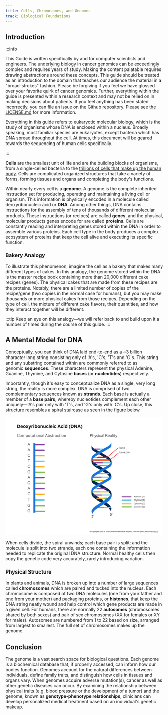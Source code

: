 ```yaml
---
title: Cells, Chromosomes, and Genomes
track: Biological Foundations
---
```


## Introduction

:::info 

This Guide is written specifically by and for computer scientists and
engineers. The underlying biology in cancer genomics can be exceedingly complex
and requires years of study. Making the content palatable requires drawing
abstractions around these concepts. This guide should be treated as an
introduction to the domain that teaches our audience the material in a
"broad-strokes" fashion. Please be forgiving if you feel we have glossed over
your favorite quirk of cancer genomics. Further, everything within the guide is
presented within a research context and may not be relied on in making decisions
about patients. If you feel anything has been stated incorrectly, you can file
an issue on the Github repository. Please see [the LICENSE.md](https://github.com/stjude/learngenomics.dev/blob/main/LICENSE.md)
for more information.

Everything in this guide refers to eukaryotic molecular biology, which is the
study of organisms whose DNA is enclosed within a nucleus. Broadly speaking,
most familiar species are eukaryotes, except bacteria which has DNA spread
throughout the cell. At times, this document will be geared towards the
sequencing of human cells specifically.

:::

**Cells** are the smallest unit of life and are the building blocks of organisms, from a
single-celled bacteria to the [trillions of cells that make up the human
body](https://journals.plos.org/plosbiology/article?id=10.1371/journal.pbio.1002533).
Cells are complicated organized structures that take a variety of forms, forming tissues
and organs and completing the body's functions.

Within nearly every cell is a **genome**. A genome is the complete inherited instruction
set for producing, operating and maintaining a living cell or organism. This information
is physically encoded in a molecule called deoxyribonucleic acid or **DNA**. Among other
things, DNA contains instructions for the assembly of tens of thousands of different
molecular products. These instructions (or recipes) are called **genes**, and the
physical, molecular products genes encode for are called **proteins**. Cells are
constantly reading and interpreting genes stored within the DNA in order to assemble
various proteins. Each cell type in the body produces a complex ecosystem of proteins
that keep the cell alive and executing its specific function.

### Bakery Analogy

To illustrate this phenomenon, imagine the cell as a bakery that makes many different
types of cakes. In this analogy, the genome stored within the DNA is the master recipe
book containing more than 20,000 different cake recipes (genes). The physical cakes that
are made from these recipes are the proteins. Notably, there are a limited number of
copies of the recipe/gene (two copies in the normal case for humans), but you may make
thousands or more physical cakes from those recipes. Depending on the type of cell, the
mixture of different cake flavors, their quantities, and how they interact together will
be different.

:::tip
Keep an eye on this analogy—we will refer back to and build upon it a number of times
during the course of this guide.
:::

## A Mental Model for DNA 

Conceptually, you can think of DNA laid end-to-end as a ~3 billion character long string
consisting only of 'A's, 'C's, 'T's and 'G's. This string and any substring contained
within are commonly referred to as genomic **sequences**. These characters represent the
physical Adenine, Guanine, Thymine, and Cytosine **bases** (or **nucleotides**)
respectively.

Importantly, though it's easy to conceptualize DNA as a single, very long
string, the reality is more complex. DNA is comprised of two complementary sequences
known as **strands**. Each base is actually a member of a **base pairs**, whereby
nucleotides complement each other uniquely—'A's pair only with 'T's, and 'G's only with
'C's. Up close, this structure resembles a spiral staircase as seen in the figure below.

![Figure showing computational model and then physical helix for DNA](../images/1.1-DNA.jpg)

When cells divide, the spiral unwinds; each base pair is split; and the molecule is
split into two strands, each one containing the information needed to replicate the
original DNA structure. Normal healthy cells then copy the genetic code very accurately,
rarely introducing variation.

### Physical Structure

In plants and animals, DNA is broken up into a number of large sequences
called **chromosomes** which are paired and tucked into the nucleus. Each chromosome is
composed of two DNA molecules (one from your father and one from your mother) and
packaging proteins, or **histones**, that keep the DNA string neatly wound and help
control which gene products are made in a given cell. For humans, there are normally
22 **autosomes** (chromosomes shared by both sexes) and pair of sex chromosomes (XX for
females or XY for males). Autosomes are numbered from 1 to 22 based on size, arranged
from largest to smallest. The full set of chromosomes makes up the genome.

## Conclusion

The genome is a vast search space for biological questions. Each genome is a biochemical
database that, if properly accessed, can inform how our bodies function. Genomes account
for the natural differences between individuals, define family traits, and distinguish
how cells in tissues and organs vary. When genomes acquire adverse mutation(s), cancer
as well as other genetic diseases can occur. By examining the relationship between
physical traits (e.g. blood pressure or the development of a tumor) and the genome,
known as **genotype-phenotype relationships**, clinicians can develop personalized
medical treatment based on an individual's genetic makeup.
